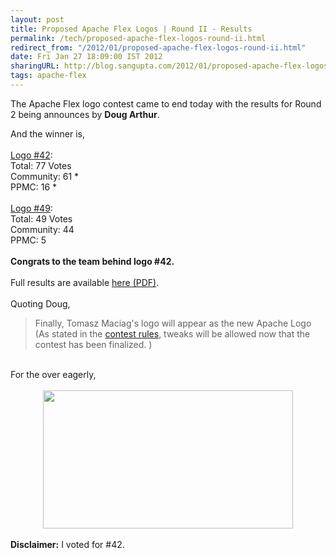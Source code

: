 ```yaml
---
layout: post
title: Proposed Apache Flex Logos | Round II - Results
permalink: /tech/proposed-apache-flex-logos-round-ii.html
redirect_from: "/2012/01/proposed-apache-flex-logos-round-ii.html"
date: Fri Jan 27 18:09:00 IST 2012
sharingURL: http://blog.sangupta.com/2012/01/proposed-apache-flex-logos-round-ii.html
tags: apache-flex
---
```


The Apache Flex logo contest came to end today with the results for Round 2 being announces by 
<b>Doug Arthur</b>. 

<!-- break here -->

And the winner is,
<br>
<br>
<a href="http://s.apache.org/af-logo-42">Logo #42</a>:
<br>Total: 77 Votes
<br>Community: 61 *
<br>PPMC: 16 *
<br>
<br>
<a href="http://s.apache.org/af-logo-49">Logo #49</a>:
<br>Total: 49 Votes
<br>Community: 44
<br>PPMC: 5
<br>
<br>
<b>Congrats to the team behind logo #42.</b>
<br>
<br>Full results are available 
<a href="http://people.apache.org/~dougarthur/apache_flex_logo_votes_round2.pdf">here (PDF)</a>.
<br>
<br>Quoting Doug,
<br>
<blockquote>
    Finally, Tomasz Maciag's logo will appear as the new Apache Logo (As stated in the 
    <a href="http://incubator.apache.org/flex/logo-contest.html">contest rules</a>, tweaks will be allowed now that the contest has been finalized. )
</blockquote>
<br>For the over eagerly,
<br>
<br>
<div class="separator" style="clear: both; text-align: center;">
    <a href="http://www.fusecollective.com/apache-flex/apache-flex-fusecollective_v2.jpg" imageanchor="1" style="margin-left: 1em; margin-right: 1em;"><img border="0" height="221" src="http://www.fusecollective.com/apache-flex/apache-flex-fusecollective_v2.jpg" width="400"></a>
</div>
<br>
<b>Disclaimer:</b> I voted for #42.
